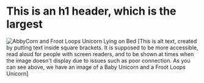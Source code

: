 # This is an h1 header, which is the largest
![AbbyCorn and Froot Loops Unicorn Lying on Bed](https://github.com/NiccyNet1989/skills-communicate-using-markdown/assets/143370847/c684e539-4141-4a02-b810-ed8dafc854d1)
[This is alt text, created by putting text inside square brackets. It is supposed to be more accessible, read aloud for people with screen readers, and to be shown at times when the image doesn't display due to issues such as poor connection. As you can see above, we have an image of a Baby Unicorn and a Froot Loops Unicorn]
